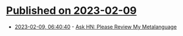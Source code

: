 # [Published on 2023-02-09](index.md)

* [2023-02-09, 06:40:40](https://news.ycombinator.com/item?id=34720488) - [Ask HN: Please Review My Metalanguage](https://github.com/kstenerud/kbnf/blob/master/kbnf_v1.md)

